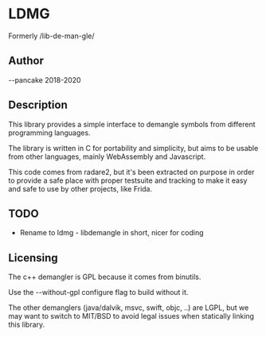 LDMG
====

Formerly /lib-de-man-gle/

Author
------

--pancake 2018-2020


Description
-----------

This library provides a simple interface to demangle symbols from
different programming languages.

The library is written in C for portability and simplicity, but
aims to be usable from other languages, mainly WebAssembly and
Javascript.

This code comes from radare2, but it's been extracted on purpose
in order to provide a safe place with proper testsuite and tracking
to make it easy and safe to use by other projects, like Frida.

TODO
----
* Rename to ldmg - libdemangle in short, nicer for coding

Licensing
---------

The c++ demangler is GPL because it comes from binutils.

Use the --without-gpl configure flag to build without it.

The other demanglers (java/dalvik, msvc, swift, objc, ..) are LGPL,
but we may want to switch to MIT/BSD to avoid legal issues when
statically linking this library.
